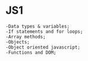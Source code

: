 # JS1

    -Data types & variables;
    -If statements and for loops;
    -Array methods;
    -Objects;
    -Object oriented javascript;
    -Functions and DOM;
